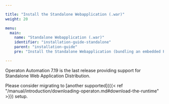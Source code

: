 ```yaml
---

title: "Install the Standalone Webapplication (.war)"
weight: 20

menu:
  main:
    name: "Standalone Webapplication (.war)"
    identifier: "installation-guide-standalone"
    parent: "installation-guide"
    pre: "Install the Standalone Webapplication (bundling an embedded Process Engine) inside an Application Server like Wildfly or Tomcat."

---
```



Operaton Automation 7.19 is the last release providing support for Standalone Web Application Distribution.

Please consider migrating to [another supported]({{< ref "/manual/introduction/downloading-operaton.md#download-the-runtime" >}}) setup.
